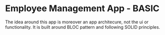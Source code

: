 # Employee Management App - BASIC

The idea around this app is moreover an app architecure, not the ui or functionality.
It is built around BLOC pattern and following SOLID principles.
